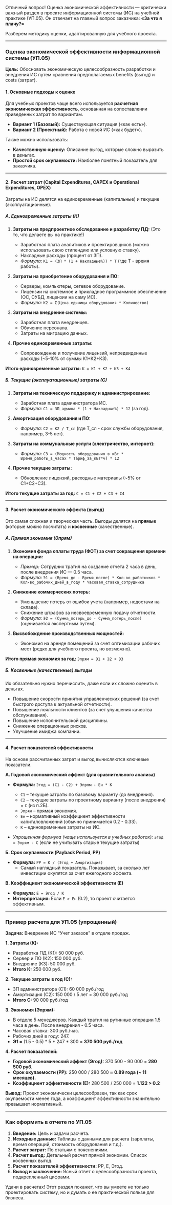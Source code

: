 Отличный вопрос! Оценка экономической эффективности — критически важный раздел в проекте информационной системы (ИС) на учебной практике (УП.05). Он отвечает на главный вопрос заказчика: **«За что я плачу?»**

Разберем методику оценки, адаптированную для учебного проекта.

---

### **Оценка экономической эффективности информационной системы (УП.05)**

**Цель:** Обосновать экономическую целесообразность разработки и внедрения ИС путем сравнения предполагаемых benefits (выгод) и costs (затрат).

#### **1. Основные подходы к оценке**

Для учебных проектов чаще всего используется **расчетная экономическая эффективность**, основанная на сопоставлении приведенных затрат по вариантам.

*   **Вариант 1 (Базовый):** Существующая ситуация («как есть»).
*   **Вариант 2 (Проектный):** Работа с новой ИС («как будет»).

Также можно использовать:
*   **Качественную оценку:** Описание выгод, которые сложно выразить в деньгах.
*   **Простой срок окупаемости:** Наиболее понятный показатель для заказчика.

---

#### **2. Расчет затрат (Capital Expenditures, CAPEX и Operational Expenditures, OPEX)**

Затраты на ИС делятся на единовременные (капитальные) и текущие (эксплуатационные).

##### **А. Единовременные затраты (К)**

1.  **Затраты на предпроектное обследование и разработку ПД:** (Это то, что делаете вы на практике!)
    *   Заработная плата аналитиков и проектировщиков (можно использовать свою стипендию или условную ставку).
    *   Накладные расходы (процент от ЗП).
    *   *Формула:* `К1 = (ЗП * (1 + Накладные%)) * Т` (где Т - время работы).

2.  **Затраты на приобретение оборудования и ПО:**
    *   Серверы, компьютеры, сетевое оборудование.
    *   Лицензии на системное и прикладное программное обеспечение (ОС, СУБД, лицензии на саму ИС).
    *   *Формула:* `К2 = Σ(Цена_единицы_оборудования * Количество)`

3.  **Затраты на внедрение системы:**
    *   Заработная плата внедренцев.
    *   Обучение персонала.
    *   Затраты на миграцию данных.

4.  **Прочие единовременные затраты:**
    *   Сопровождение и получение лицензий, непредвиденные расходы (~5-10% от суммы К1+К2+К3).

**Итого единовременные затраты:** `К = К1 + К2 + К3 + К4`

##### **Б. Текущие (эксплуатационные) затраты (С)**

1.  **Затраты на техническую поддержку и администрирование:**
    *   Заработная плата администратора ИС.
    *   *Формула:* `С1 = ЗП_админа * (1 + Накладные%) * 12` (за год).

2.  **Амортизация оборудования и ПО:**
    *   *Формула:* `С2 = К2 / Т_сл` (где Т_сл - срок службы оборудования, например, 3-5 лет).

3.  **Затраты на коммунальные услуги (электричество, интернет):**
    *   *Формула:* `С3 = (Мощность_оборудования_в_кВт * Время_работы_в_часах * Тариф_за_кВт*ч) * 12`

4.  **Прочие текущие затраты:**
    *   Обновление лицензий, расходные материалы (~5% от С1+С2+С3).

**Итого текущие затраты за год:** `С = С1 + С2 + С3 + С4`

---

#### **3. Расчет экономического эффекта (выгод)**

Это самая сложная и творческая часть. Выгоды делятся на **прямые** (которые можно посчитать) и **косвенные** (качественные).

##### **А. Прямая экономия (Эпрям)**

1.  **Экономия фонда оплаты труда (ФОТ) за счет сокращения времени на операции:**
    *   *Пример:* Сотрудник тратил на создание отчета 2 часа в день, после внедрения ИС — 0.5 часа.
    *   *Формула:* `Э1 = (Время_до - Время_после) * Кол-во_работников * Кол-во_рабочих_дней_в_году * Часовая_ставка_сотрудника`

2.  **Снижение коммерческих потерь:**
    *   Уменьшение потерь от ошибок учета (например, недостачи на складе).
    *   Снижение штрафов за несвоевременную подачу отчетности.
    *   *Формула:* `Э2 = (Сумма_потерь_до - Сумма_потерь_после)` (оценивается экспертным путем).

3.  **Высвобождение производственных мощностей:**
    *   Экономия на аренде помещений за счет оптимизации рабочих мест (редко для учебного проекта, но возможно).

**Итого прямая экономия за год:** `Эпрям = Э1 + Э2 + Э3`

##### **Б. Косвенные (качественные) выгоды**

Их обязательно нужно перечислить, даже если их сложно оценить в деньгах.
*   Повышение скорости принятия управленческих решений (за счет быстрого доступа к актуальной отчетности).
*   Повышение лояльности клиентов (за счет улучшения качества обслуживания).
*   Повышение исполнительской дисциплины.
*   Снижение операционных рисков.
*   Улучшение имиджа компании.

---

#### **4. Расчет показателей эффективности**

На основе рассчитанных затрат и выгод вычисляются ключевые показатели.

**А. Годовой экономический эффект (для сравнительного анализа)**
*   **Формула:** `Эгод = (С1 - С2) + Эпрям - Ен * К`
    *   `С1` – текущие затраты по базовому варианту (до внедрения).
    *   `С2` – текущие затраты по проектному варианту (после внедрения) = `С` (из п.2Б).
    *   `Эпрям` – прямая экономия.
    *   `Ен` – нормативный коэффициент эффективности капиталовложений (обычно принимается 0.2 - 0.33).
    *   `К` – единовременные затраты на ИС.

*   *Упрощенная формула (чаще используется в учебных работах):*
    `Эгод = Эпрям - С` (если не учитывать старые текущие затраты)

**Б. Срок окупаемости (Payback Period, PP)**
*   **Формула:** `PP = К / (Эгод + Амортизация)`
    *   Самый наглядный показатель. Показывает, за сколько лет инвестиции окупятся за счет ежегодного эффекта.

**В. Коэффициент экономической эффективности (Е)**
*   **Формула:** `Е = Эгод / К`
*   **Интерпретация:** Если `Е > Ен` (0.2), то проект считается эффективным.

---

### **Пример расчета для УП.05 (упрощенный)**

**Задача:** Внедрение ИС "Учет заказов" в отделе продаж.

**1. Затраты (К):**
*   Разработка ПД (К1): 50 000 руб.
*   Сервер и ПО (К2): 150 000 руб.
*   Внедрение (К3): 50 000 руб.
*   **Итого К:** 250 000 руб.

**2. Текущие затраты в год (С):**
*   ЗП администратора (С1): 60 000 руб./год
*   Амортизация (С2): 150 000 / 5 лет = 30 000 руб./год
*   **Итого С:** 90 000 руб./год

**3. Экономия (Эпрям):**
*   В отделе 5 менеджеров. Каждый тратил на рутинные операции 1.5 часа в день. После внедрения - 0.5 часа.
*   Часовая ставка: 300 руб./час.
*   Рабочих дней в году: 247.
*   **Э1 =** (1.5 - 0.5) * 5 * 247 * 300 = **370 500 руб./год**

**4. Расчет показателей:**
*   **Годовой экономический эффект (Эгод):** 370 500 - 90 000 = **280 500 руб.**
*   **Срок окупаемости (PP):** 250 000 / 280 500 ≈ **0.89 года (~ 11 месяцев).**
*   **Коэффициент эффективности (Е):** 280 500 / 250 000 = **1.122 > 0.2**

**Вывод:** Проект экономически целесообразен, так как срок окупаемости менее года, а коэффициент эффективности значительно превышает нормативный.

---

### **Как оформить в отчете по УП.05**

1.  **Введение:** Цель и задачи расчета.
2.  **Исходные данные:** Таблицы с данными для расчета (зарплаты, время операций, стоимость оборудования и т.д.).
3.  **Расчет затрат:** По статьям с пояснениями.
4.  **Расчет выгод:** Детальный расчет прямой экономии. Список косвенных выгод.
5.  **Расчет показателей эффективности:** PP, E, Эгод.
6.  **Вывод и заключение:** Ясный ответ о целесообразности проекта, подкрепленный цифрами.

Удачи в расчетах! Этот раздел покажет, что вы умеете не только проектировать систему, но и думать о ее практической пользе для бизнеса.
